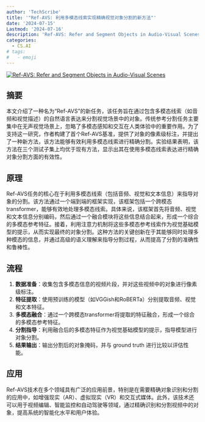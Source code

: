```yaml
---
author: 'TechScribe'
title: '"Ref-AVS: 利用多模态线索实现精确视觉对象分割的新方法"'
date: '2024-07-15'
Lastmod: '2024-07-16'
description: 'Ref-AVS: Refer and Segment Objects in Audio-Visual Scenes'
categories:
  - CS.AI
# tags:
#   - emoji
---
```


[![Ref-AVS: Refer and Segment Objects in Audio-Visual Scenes](https://arxiv-research-1301205113.cos.ap-guangzhou.myqcloud.com/images/2407.10957v1.pdf_0.jpg)](https://arxiv.org/abs/2407.10957v1)

## 摘要

本文介绍了一种名为“Ref-AVS”的新任务，该任务旨在通过包含多模态线索（如音频和视觉描述）的自然语言表达来分割视觉场景中的对象。传统参考分割任务主要集中在无声视觉场景上，忽略了多模态感知和交互在人类体验中的重要作用。为了支持这一研究，作者构建了首个Ref-AVS基准，提供了对象的像素级标注，并提出了一种新方法，该方法能够有效利用多模态线索进行精确分割。实验结果表明，该方法在三个测试子集上均优于现有方法，显示出其在使用多模态线索表达进行精确对象分割方面的有效性。<!--more-->

## 原理

Ref-AVS任务的核心在于利用多模态线索（包括音频、视觉和文本信息）来指导对象的分割。该方法通过一个端到端的框架实现，该框架包括一个跨模态transformer，能够有效地处理多模态线索。具体来说，该框架首先将音频、视觉和文本信息分别编码，然后通过一个融合模块将这些信息结合起来，形成一个综合的多模态参考特征。接着，利用注意力机制将这些多模态参考线索作为视觉基础模型的提示，从而实现最终的对象分割。这种方法的关键创新在于其能够同时处理多种模态的信息，并通过高级的语义理解来指导分割过程，从而提高了分割的准确性和鲁棒性。

## 流程

1. **数据准备**：收集包含多模态信息的视频片段，并对这些视频中的对象进行像素级标注。
2. **特征提取**：使用预训练的模型（如VGGish和RoBERTa）分别提取音频、视觉和文本特征。
3. **多模态融合**：通过一个跨模态transformer将提取的特征融合，形成一个综合的多模态参考特征。
4. **分割指导**：利用融合后的多模态特征作为视觉基础模型的提示，指导模型进行对象分割。
5. **结果输出**：输出分割后的对象掩码，并与 ground truth 进行比较以评估性能。

## 应用

Ref-AVS技术在多个领域具有广泛的应用前景，特别是在需要精确对象识别和分割的应用中，如增强现实（AR）、虚拟现实（VR）和交互式媒体。此外，该技术还可以用于视频编辑、智能监控和自动驾驶等领域，通过精确识别和分割视频中的对象，提高系统的智能化水平和用户体验。
